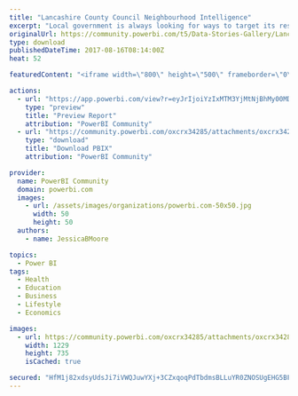 ```yaml
---
title: "Lancashire County Council Neighbourhood Intelligence"
excerpt: "Local government is always looking for ways to target its resources more effectively. Lancashire County Council's business intelligence team recently"
originalUrl: https://community.powerbi.com/t5/Data-Stories-Gallery/Lancashire-County-Council-Neighbourhood-Intelligence/m-p/232538
type: download
publishedDateTime: 2017-08-16T08:14:00Z
heat: 52

featuredContent: "<iframe width=\"800\" height=\"500\" frameborder=\"0\" src=\"https://app.powerbi.com/view?r=eyJrIjoiYzIxMTM3YjMtNjBhMy00MDg4LTk4NmEtMzgzYzhkMjM2YmFiIiwidCI6IjlmNjgzZTI2LWQ4YjktNDYwOS05ZWM0LWUxYTM2ZTRiYjRkMiIsImMiOjh9\"></iframe>"

actions:
  - url: "https://app.powerbi.com/view?r=eyJrIjoiYzIxMTM3YjMtNjBhMy00MDg4LTk4NmEtMzgzYzhkMjM2YmFiIiwidCI6IjlmNjgzZTI2LWQ4YjktNDYwOS05ZWM0LWUxYTM2ZTRiYjRkMiIsImMiOjh9"
    type: "preview"
    title: "Preview Report"
    attribution: "PowerBI Community"
  - url: "https://community.powerbi.com/oxcrx34285/attachments/oxcrx34285/DataStoriesGallery/1014/2/Neighbourhood%20Intelligence%20introductionv2.pbix"
    type: "download"
    title: "Download PBIX"
    attribution: "PowerBI Community"

provider:
  name: PowerBI Community
  domain: powerbi.com
  images:
    - url: /assets/images/organizations/powerbi.com-50x50.jpg
      width: 50
      height: 50
  authors:
    - name: JessicaBMoore

topics:
  - Power BI
tags:
  - Health
  - Education
  - Business
  - Lifestyle
  - Economics

images:
  - url: https://community.powerbi.com/oxcrx34285/attachments/oxcrx34285/DataStoriesGallery/1014/1/Neighbourhood%20Intelligence.jpg
    width: 1229
    height: 735
    isCached: true

secured: "HfM1j82xdsyUdsJi7iVWQJuwYXj+3CZxqoqPdTbdmsBLLuYR0ZNOSUgEHG5BFRCh94OznOnmQENGoT1itqnNPZmJm7aEE2gWO5+Kmw0VqIpZ7kKaA6v0nbKE85pFkisW/RE39d77k64H3qifwxKHIjbn8x2ltxFSY41eHQWVeNlAgkTzLlzAbj+4DdTEvVdg5GZRs6oDDD6pssl1lev2hrCC7qHv+bDmWxYUAB6TgmwcfZHn6x+ZGyK3L3deryZWVSFRwEzVyynycT/20LCQCpOyFZrjpQ+KU2+otz5aHo6I8OW0wz+hYP37Q77HAxk6Ci4J3IRROrmlU8bW0Ug8X013nOcfXeF11c+oP2bk1IEem7Q1fdrr6NwJOKzEyTR5Df5+G4r7EihQVHyzBSv8IUTDLpaBAcqv5By42Eq9ls4=;59Grfxaat6S56TTGUGE09Q=="
---
```


